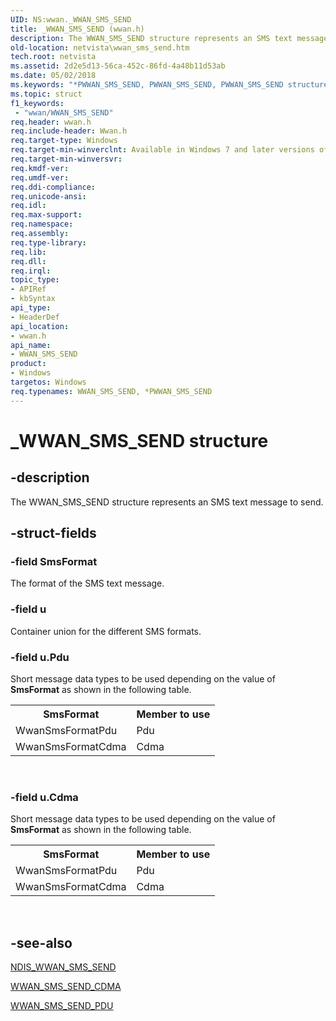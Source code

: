 ```yaml
---
UID: NS:wwan._WWAN_SMS_SEND
title: _WWAN_SMS_SEND (wwan.h)
description: The WWAN_SMS_SEND structure represents an SMS text message to send.
old-location: netvista\wwan_sms_send.htm
tech.root: netvista
ms.assetid: 2d2e5d13-56ca-452c-86fd-4a48b11d53ab
ms.date: 05/02/2018
ms.keywords: "*PWWAN_SMS_SEND, PWWAN_SMS_SEND, PWWAN_SMS_SEND structure pointer [Network Drivers Starting with Windows Vista], WWAN_SMS_SEND, WWAN_SMS_SEND structure [Network Drivers Starting with Windows Vista], WwanRef_5212cb88-8eeb-4aef-8ecd-8a0634db962c.xml, _WWAN_SMS_SEND, netvista.wwan_sms_send, wwan/PWWAN_SMS_SEND, wwan/WWAN_SMS_SEND"
ms.topic: struct
f1_keywords:
 - "wwan/WWAN_SMS_SEND"
req.header: wwan.h
req.include-header: Wwan.h
req.target-type: Windows
req.target-min-winverclnt: Available in Windows 7 and later versions of Windows.
req.target-min-winversvr: 
req.kmdf-ver: 
req.umdf-ver: 
req.ddi-compliance: 
req.unicode-ansi: 
req.idl: 
req.max-support: 
req.namespace: 
req.assembly: 
req.type-library: 
req.lib: 
req.dll: 
req.irql: 
topic_type:
- APIRef
- kbSyntax
api_type:
- HeaderDef
api_location:
- wwan.h
api_name:
- WWAN_SMS_SEND
product:
- Windows
targetos: Windows
req.typenames: WWAN_SMS_SEND, *PWWAN_SMS_SEND
---
```


# _WWAN_SMS_SEND structure


## -description


The WWAN_SMS_SEND structure represents an SMS text message to send.


## -struct-fields




### -field SmsFormat

The format of the SMS text message.


### -field u

Container union for the different SMS formats.


### -field u.Pdu

Short message data types to be used depending on the value of 
      <b>SmsFormat</b> as shown in the following table.
      

<table>
<tr>
<th>SmsFormat</th>
<th>Member to use</th>
</tr>
<tr>
<td>
WwanSmsFormatPdu

</td>
<td>
Pdu

</td>
</tr>
<tr>
<td>
WwanSmsFormatCdma

</td>
<td>
Cdma

</td>
</tr>
</table>
 


### -field u.Cdma

Short message data types to be used depending on the value of 
      <b>SmsFormat</b> as shown in the following table.
      

<table>
<tr>
<th>SmsFormat</th>
<th>Member to use</th>
</tr>
<tr>
<td>
WwanSmsFormatPdu

</td>
<td>
Pdu

</td>
</tr>
<tr>
<td>
WwanSmsFormatCdma

</td>
<td>
Cdma

</td>
</tr>
</table>
 


## -see-also




<a href="https://docs.microsoft.com/windows-hardware/drivers/ddi/content/ndiswwan/ns-ndiswwan-_ndis_wwan_sms_send">NDIS_WWAN_SMS_SEND</a>



<a href="https://docs.microsoft.com/windows-hardware/drivers/ddi/content/wwan/ns-wwan-_wwan_sms_send_cdma">WWAN_SMS_SEND_CDMA</a>



<a href="https://docs.microsoft.com/windows-hardware/drivers/ddi/content/wwan/ns-wwan-_wwan_sms_send_pdu">WWAN_SMS_SEND_PDU</a>
 

 

